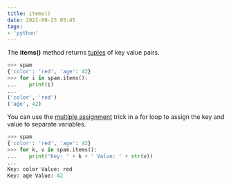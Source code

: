 ```yaml
---
title: items()
date: 2021-09-23 05:45
tags:
- 'python'
---
```


The **items()** method returns [tuples](20210916052220-tuple.md) of key value
pairs.

```python
>>> spam
{'color': 'red', 'age': 42}
>>> for i in spam.items():
...    print(i)
...
('color', 'red')
('age', 42)
```

You can use the [multiple assignment](20210915064625-multiple-assignment-trick.md)
trick in a for loop to assign the key and value to separate variables.

```python
>>> spam
{'color': 'red', 'age': 42}
>>> for k, v in spam.items():
...    print('Key: ' + k + ' Value: ' + str(v))
...
Key: color Value: red
Key: age Value: 42
```
